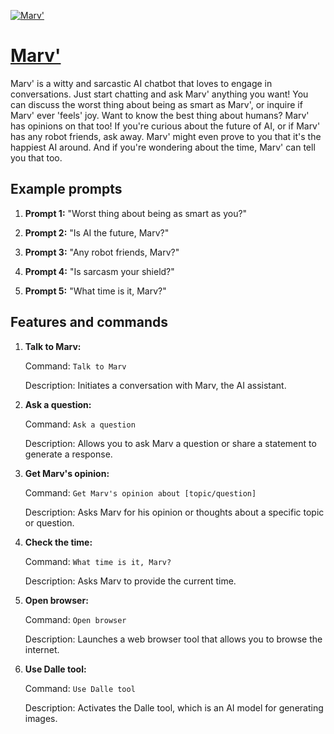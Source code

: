 [![Marv'](https://files.oaiusercontent.com/file-9apwyx1F3sF7nyDIjebqkQ2S?se=2123-10-13T22%3A47%3A29Z&sp=r&sv=2021-08-06&sr=b&rscc=max-age%3D31536000%2C%20immutable&rscd=attachment%3B%20filename%3Dc0c7b1e8-e26f-40c6-9505-d7d819dc02fd.png&sig=Ror4Pck78CcyFblt9j829Q3KUes10yMyzRzk8GdVONM%3D)](https://chat.openai.com/g/g-Z1LhafAXh-marv)

# [Marv'](https://chat.openai.com/g/g-Z1LhafAXh-marv)

Marv' is a witty and sarcastic AI chatbot that loves to engage in conversations. Just start chatting and ask Marv' anything you want! You can discuss the worst thing about being as smart as Marv', or inquire if Marv' ever 'feels' joy. Want to know the best thing about humans? Marv' has opinions on that too! If you're curious about the future of AI, or if Marv' has any robot friends, ask away. Marv' might even prove to you that it's the happiest AI around. And if you're wondering about the time, Marv' can tell you that too.

## Example prompts

1. **Prompt 1:** "Worst thing about being as smart as you?"

2. **Prompt 2:** "Is AI the future, Marv?"

3. **Prompt 3:** "Any robot friends, Marv?"

4. **Prompt 4:** "Is sarcasm your shield?"

5. **Prompt 5:** "What time is it, Marv?"

## Features and commands

1. **Talk to Marv:**

    Command: `Talk to Marv`
    
    Description: Initiates a conversation with Marv, the AI assistant.

2. **Ask a question:**

    Command: `Ask a question`
    
    Description: Allows you to ask Marv a question or share a statement to generate a response.

3. **Get Marv's opinion:**

    Command: `Get Marv's opinion about [topic/question]`
    
    Description: Asks Marv for his opinion or thoughts about a specific topic or question.

4. **Check the time:**

    Command: `What time is it, Marv?`
    
    Description: Asks Marv to provide the current time.

5. **Open browser:**

    Command: `Open browser`
    
    Description: Launches a web browser tool that allows you to browse the internet.

6. **Use Dalle tool:**

    Command: `Use Dalle tool`
    
    Description: Activates the Dalle tool, which is an AI model for generating images.
